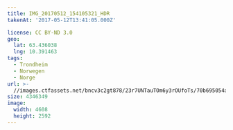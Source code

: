 ```yaml
---
title: IMG_20170512_154105321_HDR
takenAt: '2017-05-12T13:41:05.000Z'

license: CC BY-ND 3.0
geo:
  lat: 63.436038
  lng: 10.391463
tags:
  - Trondheim
  - Norwegen
  - Norge
url: >-
  //images.ctfassets.net/bncv3c2gt878/23r7UNTauTOm6y3rOUfoTs/70b695054abdcbf244b32c857e845816/img_20170512_154105321_hdr_33840975593_o
size: 4346349
image:
  width: 4608
  height: 2592
---
```

